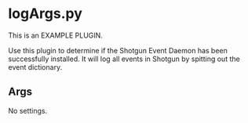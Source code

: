 # logArgs.py

This is an EXAMPLE PLUGIN.

Use this plugin to determine if the Shotgun Event Daemon has been successfully
installed. It will log all events in Shotgun by spitting out the event
dictionary.

## Args

No settings.

